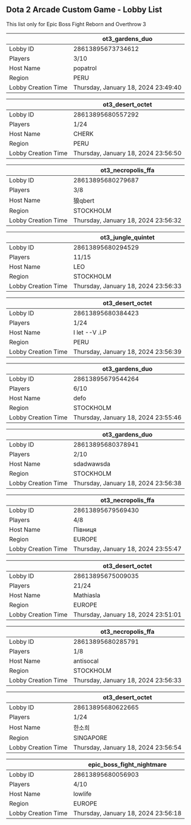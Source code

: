## Dota 2 Arcade Custom Game - Lobby List

This list only for Epic Boss Fight Reborn and Overthrow 3

|  | ot3_gardens_duo |
| ------ | ------ |
| Lobby ID | 28613895673734612 |
| Players | 3/10 |
| Host Name | popatrol |
| Region | PERU |
| Lobby Creation Time | Thursday, January 18, 2024 23:49:40 |


|  | ot3_desert_octet |
| ------ | ------ |
| Lobby ID | 28613895680557292 |
| Players | 1/24 |
| Host Name | CHERK |
| Region | PERU |
| Lobby Creation Time | Thursday, January 18, 2024 23:56:50 |


|  | ot3_necropolis_ffa |
| ------ | ------ |
| Lobby ID | 28613895680279687 |
| Players | 3/8 |
| Host Name | 狼qbert |
| Region | STOCKHOLM |
| Lobby Creation Time | Thursday, January 18, 2024 23:56:32 |


|  | ot3_jungle_quintet |
| ------ | ------ |
| Lobby ID | 28613895680294529 |
| Players | 11/15 |
| Host Name | LEO |
| Region | STOCKHOLM |
| Lobby Creation Time | Thursday, January 18, 2024 23:56:33 |


|  | ot3_desert_octet |
| ------ | ------ |
| Lobby ID | 28613895680384423 |
| Players | 1/24 |
| Host Name | I let --V .i.P |
| Region | PERU |
| Lobby Creation Time | Thursday, January 18, 2024 23:56:39 |


|  | ot3_gardens_duo |
| ------ | ------ |
| Lobby ID | 28613895679544264 |
| Players | 6/10 |
| Host Name | defo |
| Region | STOCKHOLM |
| Lobby Creation Time | Thursday, January 18, 2024 23:55:46 |


|  | ot3_gardens_duo |
| ------ | ------ |
| Lobby ID | 28613895680378941 |
| Players | 2/10 |
| Host Name | sdadwawsda |
| Region | STOCKHOLM |
| Lobby Creation Time | Thursday, January 18, 2024 23:56:38 |


|  | ot3_necropolis_ffa |
| ------ | ------ |
| Lobby ID | 28613895679569430 |
| Players | 4/8 |
| Host Name | Пiвниця |
| Region | EUROPE |
| Lobby Creation Time | Thursday, January 18, 2024 23:55:47 |


|  | ot3_desert_octet |
| ------ | ------ |
| Lobby ID | 28613895675009035 |
| Players | 21/24 |
| Host Name | Mathiasla |
| Region | EUROPE |
| Lobby Creation Time | Thursday, January 18, 2024 23:51:01 |


|  | ot3_necropolis_ffa |
| ------ | ------ |
| Lobby ID | 28613895680285791 |
| Players | 1/8 |
| Host Name | antisocal |
| Region | STOCKHOLM |
| Lobby Creation Time | Thursday, January 18, 2024 23:56:33 |


|  | ot3_desert_octet |
| ------ | ------ |
| Lobby ID | 28613895680622665 |
| Players | 1/24 |
| Host Name | 한소희 |
| Region | SINGAPORE |
| Lobby Creation Time | Thursday, January 18, 2024 23:56:54 |


|  | epic_boss_fight_nightmare |
| ------ | ------ |
| Lobby ID | 28613895680056903 |
| Players | 4/10 |
| Host Name | lowlife |
| Region | EUROPE |
| Lobby Creation Time | Thursday, January 18, 2024 23:56:18 |


